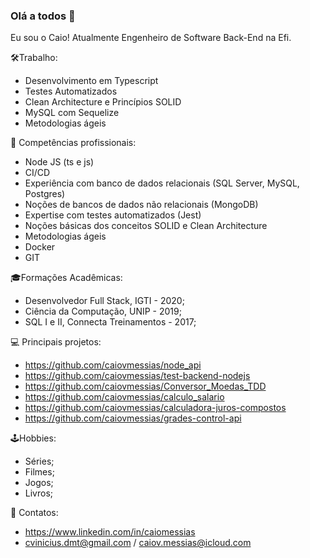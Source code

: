 ### Olá a todos 👋

<!--
**caiovmessias/caiovmessias** is a ✨ _special_ ✨ repository because its `README.md` (this file) appears on your GitHub profile.
-->
Eu sou o Caio! Atualmente Engenheiro de Software Back-End na Efi.

🛠️Trabalho:
- Desenvolvimento em Typescript
- Testes Automatizados
- Clean Architecture e Princípios SOLID
- MySQL com Sequelize
- Metodologias ágeis

💼 Competências profissionais:
- Node JS (ts e js)
- CI/CD
- Experiência com banco de dados relacionais (SQL Server, MySQL, Postgres)
- Noções de bancos de dados não relacionais (MongoDB)
- Expertise com testes automatizados (Jest)
- Noções básicas dos conceitos SOLID e Clean Architecture
- Metodologias ágeis
- Docker
- GIT
  
🎓Formações Acadêmicas:
- Desenvolvedor Full Stack, IGTI - 2020;
- Ciência da Computação, UNIP - 2019;
- SQL I e II, Connecta Treinamentos - 2017;

💻 Principais projetos:
- https://github.com/caiovmessias/node_api
- https://github.com/caiovmessias/test-backend-nodejs
- https://github.com/caiovmessias/Conversor_Moedas_TDD
- https://github.com/caiovmessias/calculo_salario
- https://github.com/caiovmessias/calculadora-juros-compostos
- https://github.com/caiovmessias/grades-control-api

🕹Hobbies:
- Séries;
- Filmes;
- Jogos;
- Livros;

💬 Contatos:
- https://www.linkedin.com/in/caiomessias
- cvinicius.dmt@gmail.com / caiov.messias@icloud.com
